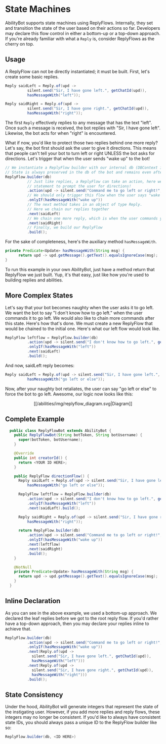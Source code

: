 # State Machines

AbilityBot supports state machines using ReplyFlows. Internally, they set and transition the state of the user based on their actions so far. 
Developers may declare this flow control in either a bottom-up or a top-down approach. If you're already familiar with what a `Reply` is, consider ReplyFlows as the cherry on top.

## Usage
A ReplyFlow can not be directly instantiated; it must be built. First, let's create
some basic replies.
```java
Reply saidLeft = Reply.of(upd -> 
          silent.send("Sir, I have gone left.", getChatId(upd)),
          hasMessageWith("left"));

Reply saidRight = Reply.of(upd -> 
          silent.send("Sir, I have gone right.", getChatId(upd)),
          hasMessageWith("right"));
```
The first `Reply` effectively replies to any message that has the text "left". Once such a message is received, the
bot replies with "Sir, I have gone left". Likewise, the bot acts for when "right" is encountered.

What if now, you'd like to protect those two replies behind one more reply? Let's say, the bot first should ask the user to give it directions.
This means that people can't tell your bot to turn left or right UNLESS the bot asks for directions. Let's trigger that when the user sends "wake up" to the bot!

```java
// We instantiate a ReplyFlow builder with our internal db (DBContext instance) passed
// State is always preserved in the db of the bot and remains even after termination
ReplyFlow.builder(db)
          // Just like replies, a ReplyFlow can take an action, here we want to send a
          // statement to prompt the user for directions!
          .action(upd -> silent.send("Command me to go left or right!", getChatId(upd)))
          // We should only trigger this flow when the user says "wake up"
          .onlyIf(hasMessageWith("wake up"))
          // The next method takes in an object of type Reply.
          // Here we chain our replies together
          .next(saidLeft)
          // We chain one more reply, which is when the user commands your bot to go right
          .next(saidRight)
          // Finally, we build our ReplyFlow
          .build();
```
For the sake of completeness, here's the auxiliary method `hasMessageWith`.
```java
private Predicate<Update> hasMessageWith(String msg) {
      return upd -> upd.getMessage().getText().equalsIgnoreCase(msg);
}
```
To run this example in your own AbilityBot, just have a method return that ReplyFlow we just built. Yup, it's that easy, just like how you're used to 
building replies and abilities.
## More Complex States
Let's say that your bot becomes naughty when the user asks it to go left. We want the bot to say "I don't know how to go left." when the user commands it to go left. We would also like to chain more commands after this state. Here's
how that's done.
We must create a new ReplyFlow that would be chained to the initial one. Here's what our left flow would look like.
```java
ReplyFlow leftflow = ReplyFlow.builder(db)
          .action(upd -> silent.send("I don't know how to go left.", getChatId(upd)))
          .onlyIf(hasMessageWith("left"))
          .next(saidLeft)
          .build();
```
And now, saidLeft reply becomes:
```java
Reply saidLeft = Reply.of(upd -> silent.send("Sir, I have gone left.", getChatId(upd)),
          hasMessageWith("go left or else"));
```
Now, after your naughty bot retaliates, the user can say "go left or else" to force the bot to go left. Awesome, our logic now looks like this:

<p align="center">
  [[/abilities/img/replyflow_diagram.svg|Diagram]]
</p>

## Complete Example
```java
  public class ReplyFlowBot extends AbilityBot {
    public ReplyFlowBot(String botToken, String botUsername) {
      super(botToken, botUsername);
    }

    @Override
    public int creatorId() {
      return <YOUR ID HERE>;
    }

    public ReplyFlow directionFlow() {
      Reply saidLeft = Reply.of(upd -> silent.send("Sir, I have gone left.", getChatId(upd)),
          hasMessageWith("go left or else"));

      ReplyFlow leftflow = ReplyFlow.builder(db)
          .action(upd -> silent.send("I don't know how to go left.", getChatId(upd)))
          .onlyIf(hasMessageWith("left"))
          .next(saidLeft).build();

      Reply saidRight = Reply.of(upd -> silent.send("Sir, I have gone right.", getChatId(upd)),
          hasMessageWith("right"));

      return ReplyFlow.builder(db)
          .action(upd -> silent.send("Command me to go left or right!", getChatId(upd)))
          .onlyIf(hasMessageWith("wake up"))
          .next(leftflow)
          .next(saidRight)
          .build();
    }

    @NotNull
    private Predicate<Update> hasMessageWith(String msg) {
      return upd -> upd.getMessage().getText().equalsIgnoreCase(msg);
    }
  }
```
## Inline Declaration
As you can see in the above example, we used a bottom-up approach. We declared the leaf replies before we got to the root reply flow.
If you'd rather have a top-down approach, then you may declare your replies inline to achieve that.
  
```java
ReplyFlow.builder(db)
          .action(upd -> silent.send("Command me to go left or right!", getChatId(upd)))
          .onlyIf(hasMessageWith("wake up"))
          .next(Reply.of(upd -> 
            silent.send("Sir, I have gone left.", getChatId(upd)),
            hasMessageWith("left")))
          .next(Reply.of(upd -> 
            silent.send("Sir, I have gone right.", getChatId(upd)),
            hasMessageWith("right")))
          .build();
```
## State Consistency
Under the hood, AbilityBot will generate integers that represent the state of the instigating user. However, 
if you add more replies and reply flows, these integers may no longer be consistent. If you'd like to always have consistent state IDs, you
should always pass a unique ID to the ReplyFlow builder like so:
```java
ReplyFlow.builder(db, <ID HERE>)
```
